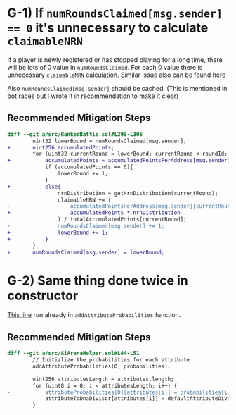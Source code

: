 # G-1) If `numRoundsClaimed[msg.sender] == 0` it's unnecessary to calculate `claimableNRN`
If a player is newly registered or has stopped playing for a long time, there will be lots of 0 value in `numRoundsClaimed`. For each 0 value there is unnecessary `claimableNRN` [calculation](https://github.com/code-423n4/2024-02-ai-arena/blob/main/src/RankedBattle.sol#L299-L305). Similar issue also can be found [here](https://github.com/code-423n4/2024-02-ai-arena/blob/main/src/RankedBattle.sol#L390-L395)

Also `numRoundsClaimed[msg.sender]` should be cached. (This is mentioned in bot races but I wrote it in recommendation to make it clear)
## Recommended Mitigation Steps
```diff
diff --git a/src/RankedBattle.sol#L299-L305
        uint32 lowerBound = numRoundsClaimed[msg.sender];
+       uint256 accumulatedPoints;
        for (uint32 currentRound = lowerBound; currentRound < roundId; currentRound++) {
+           accumulatedPoints = accumulatedPointsPerAddress[msg.sender][currentRound];
            if (accumulatedPoints == 0){
                lowerBound += 1;
            }
+           else{
                nrnDistribution = getNrnDistribution(currentRound);
                claimableNRN += (
-                   accumulatedPointsPerAddress[msg.sender][currentRound] * nrnDistribution
+                   accumulatedPoints * nrnDistribution  
                ) / totalAccumulatedPoints[currentRound];
-               numRoundsClaimed[msg.sender] += 1;
+               lowerBound += 1;
+           }
        }
+       numRoundsClaimed[msg.sender] = lowerBound;

```

# G-2) Same thing done twice in constructor
[This line](https://github.com/code-423n4/2024-02-ai-arena/blob/main/src/AiArenaHelper.sol#L49) run already in `addAttributeProbabilities` function. 
## Recommended Mitigation Steps
```diff
diff --git a/src/AiArenaHelper.sol#L44-L51
        // Initialize the probabilities for each attribute
        addAttributeProbabilities(0, probabilities);

        uint256 attributesLength = attributes.length;
        for (uint8 i = 0; i < attributesLength; i++) {
-           attributeProbabilities[0][attributes[i]] = probabilities[i];
            attributeToDnaDivisor[attributes[i]] = defaultAttributeDivisor[i];
        }
```
